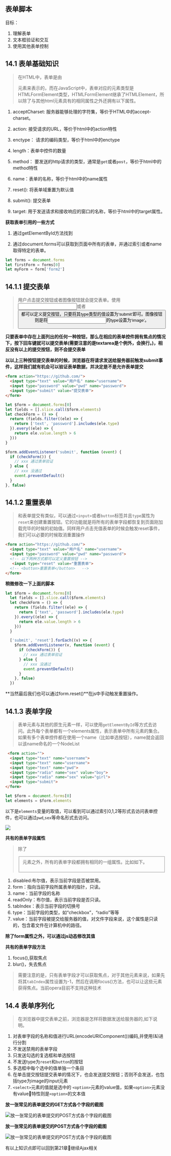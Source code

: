## 表单脚本

目标：

1. 理解表单
2. 文本框验证和交互
3. 使用其他表单控制

## 14.1 表单基础知识

> 在HTML中，表单是由<form>元素来表示的，而在JavaScript中，表单对应的元素类型是HTMLFormElement类型，HTMLFormElement继承了HTMLElement，所以除了与其他html元素具有的相同属性之外还拥有以下属性。

1. acceptCharset: 服务器能够处理的字符集，等价于HTML中的accept-charset。

2. action: 接受请求的URL，等价于html中的action特性

3. enctype： 请求的编码类型，等价于html中的enctype

4. length：表单中控件的数量

5. method： 要发送的http请求的类型，通常是`get`或者`post`，等价于html中的method特性

6. name：表单的名称，等价于html中的name属性

7. reset(): 将表单域重置为默认值

8. submit(): 提交表单

9. target: 用于发送请求和接收响应的窗口的名称，等价于html中的target属性。

**获取表单引用的一些方式**

1. 通过getElementById方法找到

2. 通过document.forms可以获取到页面中所有的表单，并通过索引或者name取得特定的表单。

``` javascript
let forms = document.forms
let firstForm = forms[0]
let myForm = form['form2']

```

## 14.1.1 提交表单

> 用户点击提交按钮或者图像按钮就会提交表单。使用<input>或者<button>都可以定义提交按钮，只要将其type类型的值设置为‘submit’即可。图像按钮则是将<input>的type设置为‘image’。

**只要表单中存在上面列出的任何一种按钮，那么在相应的表单控件拥有焦点的情况下，按下回车键就可以提交表单(需要注意的是textarea是个例外，会换行。)，相反没有以上的提交按钮，则不会提交表单**

**以以上三种按钮提交表单的时候，浏览器在将请求发送给服务器前触发submit事件，这样我们就有机会可以验证表单数据，并决定是不是允许表单提交**

``` html
<form action="https://github.com/">
  <input type="text" value="用户名" name="username">
  <input type="password" value="pwd" name="password">
  <input type="submit" value="提交表单"> 
</form>

```

``` javascript
let $form = document.forms[0]
let fields = [].slice.call($form.elements)
let checkForm = () => {
  return (fields.filter((ele) => {
    return ['text', 'password'].includes(ele.type)
  }).every((ele) => {
    return ele.value.length > 6
  }))
}

$form.addEventListener('submit', function (event) {
  if (checkForm()) {
    // xxx 通过表单验证
  } else {
    // xxx 没通过
    event.preventDefault()
  }
}, false)

```

## 14.1.2 重置表单

> 和表单提交有类似，可以通过`<input>`或者`button`标签并且`type`属性为`reset`来创建重置按钮。它的功能就是将所有的表单字段都恢复到页面刚加载完毕的时候的初始值。同样用户点击充值表单的时候会触发reset事件，我们可以必要的时候取消重置操作

``` html
<form action="https://github.com/">
  <input type="text" value="用户名" name="username">
  <input type="password" value="pwd" name="password">
  <!-- 以下两种方式都可以定义重置按钮 -->
   <input type="reset" value="重置表单">  
  <!-- <button>重置表单</button>   -->
</form>

```

**稍微修改一下上面的脚本**

```  javascript
let $form = document.forms[0]
  let fields = [].slice.call($form.elements)
  let checkForm = () => {
    return (fields.filter((ele) => {
      return ['text', 'password'].includes(ele.type)
    }).every((ele) => {
      return ele.value.length > 6
    }))
  }

  ['submit', 'reset'].forEach((v) => {
    $form.addEventListener(v, function (event) {
      if (checkForm()) {
        // xxx 通过表单验证
      } else {
        // xxx 没通过
        event.preventDefault()
      }
    }, false)
  })

```
**当然最后我们也可以通过form.reset()**在js中手动触发重置操作。

## 14.1.3 表单字段

> 表单元素与其他的原生元素一样，可以使用`getElementById`等方式去访问。此外每个表单都有一个elements属性，表示表单中所有元素的集合。如果有多个表单控件都在使用一个name（比如单选按钮），name就会返回以该name命名的一个NodeList

``` html
 <form action="">
  <input type="text" name="username">
  <input type="text" name="username">
  <input type="text" name="pwd">
  <input type="radio" name="sex" value="boy">
  <input type="radio" name="sex" value="girl">
  <input type="submit">
</form>

```

``` javascript
let $form = document.forms[0]
let elements = $form.elements

```
以下是`elements`变量的取值，可以看到可以通过索引0,1,2等形式去访问表单控件，也可以通过`pwd`,`sex`等命名形式去访问。

![](http://odssgnnpf.bkt.clouddn.com/QQ20170902-170740@2x.png)

**共有的表单字段属性**

> 除了<fieldset>元素之外，所有的表单字段都拥有相同的一组属性。比如如下。

1. disabled:布尔值，表示当前字段是否被禁用。
2. form：指向当前字段所属表单的指针，只读。
3. name：当前字段的名称
4. readOnly：布尔值，表示当前字段是否只读。
5. tabIndex：表示当前字段的切换号
6. type：当前字段的类型，如“checkbox”，“radio”等等
7. value：当前字段被提交给服务器的值，对文件字段来说，这个属性是只读的，包含着文件在计算机中的路径。

**除了form属性之外，可以通过js动态修改其值**

**共有的表单字段方法**

1. focus(),获取焦点
2. blur()，失去焦点

> 需要注意的是，只有表单字段才可以获取焦点，对于其他元素来说，如果先将其`tabIndex`属性设置为-1，然后在调用focus()方法，也可以让这些元素获得焦点。当前opera目前不支持这种技术



## 14.4 表单序列化

> 在浏览器中提交表单之前，浏览器是怎样将数据发送给服务器的,如下说明。

1. 对表单字段的名称和值进行URL(encodeURIComponent())编码,并使用(&)进行分割
2. 不发送禁用的表单字段
3. 只发送勾选的复选框和单选按钮
4. 不发送type为`reset`和`button`的按钮
5. 多选框中每个选中的值单独一个条目
6. 在单击提交按钮提交表单的情况下，也会发送提交按钮；否则不会发送，也包括type为image的input元素
7. `<select>`元素的值就是选中的 `<option>`元素的value值，如果`<option>`元素没有value特性则是`<option>`的文本值

**放一张常见的表单提交的GET方式各个字段的截图**


![放一张常见的表单提交的POST方式各个字段的截图](http://odssgnnpf.bkt.clouddn.com/%E8%A1%A8%E5%8D%95%E6%8F%90%E4%BA%A4%E6%96%B9%E5%BC%8Fget.png)


**放一张常见的表单提交的POST方式各个字段的截图**


![放一张常见的表单提交的POST方式各个字段的截图](http://odssgnnpf.bkt.clouddn.com/%E8%A1%A8%E5%8D%95%E6%8F%90%E4%BA%A4%E6%96%B9%E5%BC%8F.png)

有以上知识点即可以回到第21章继续Ajax相关